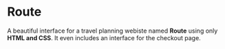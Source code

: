 # Route

A beautiful interface for a travel planning webiste named **Route** using only **HTML and CSS**. It even includes an interface for the checkout page.